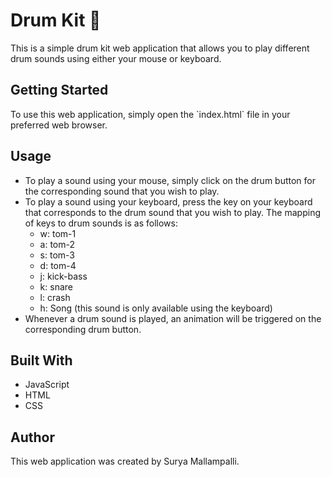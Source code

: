<!DOCTYPE html>
<html>
<body>
	<h1>Drum Kit 🥁</h1>
	<p>
		This is a simple drum kit web application that allows you to play different drum sounds using either your mouse or keyboard.
	</p>
	<h2>Getting Started</h2>
	<p>
		To use this web application, simply open the `index.html` file in your preferred web browser.
	</p>
	<h2>Usage</h2>
	<ul>
		<li>To play a sound using your mouse, simply click on the drum button for the corresponding sound that you wish to play.</li>
		<li>To play a sound using your keyboard, press the key on your keyboard that corresponds to the drum sound that you wish to play. The mapping of keys to drum sounds is as follows:
			<ul>
				<li>w: tom-1</li>
				<li>a: tom-2</li>
				<li>s: tom-3</li>
				<li>d: tom-4</li>
				<li>j: kick-bass</li>
				<li>k: snare</li>
				<li>l: crash</li>
				<li>h: Song (this sound is only available using the keyboard)</li>
			</ul>
		</li>
		<li>Whenever a drum sound is played, an animation will be triggered on the corresponding drum button.</li>
	</ul>
	<h2>Built With</h2>
	<ul>
		<li>JavaScript</li>
		<li>HTML</li>
		<li>CSS</li>
	</ul>
	<h2>Author</h2>
	<p>This web application was created by Surya Mallampalli.</p>
</body>
</html>
